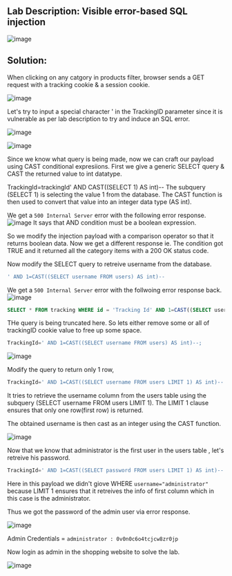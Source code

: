 ## Lab Description: Visible error-based SQL injection

![image](https://github.com/jayshah17/PortSwiggerLabs/assets/76842630/cac0be64-5dbf-4781-8dd2-f2ff162d1c96)


## Solution:  

When clicking on any catgory in products filter, browser sends a GET request with a tracking cookie & a session cookie.

![image](https://github.com/jayshah17/PortSwiggerLabs/assets/76842630/0fb02ba7-5ce9-4867-bf4e-38c80161e8f8)

Let's try to input a special character ' in the TrackingID parameter since it is vulnerable as per lab description to try and induce an SQL error.

![image](https://github.com/jayshah17/PortSwiggerLabs/assets/76842630/e1ab53c1-8ed1-46f3-8140-493dd8830e7c)

![image](https://github.com/jayshah17/PortSwiggerLabs/assets/76842630/e828bb98-ca0e-4f23-8751-e0a69883f1fd)

Since we know what query is being made, now we can craft our payload using CAST conditional expresiions.
First we give a generic SELECT query & CAST the returned value to int datatype.

TrackingId=trackingId' AND CAST((SELECT 1) AS int)--
The subquery (SELECT 1) is selecting the value 1 from the database. The CAST function is then used to convert that value into an integer data type (AS int).

We get a `500 Internal Server` error with the following error response.
![image](https://github.com/jayshah17/PortSwiggerLabs/assets/76842630/4ef9993d-d5a5-48be-a985-29a2e008da6e)
It says that AND condition must be a boolean expression.

So we modify the injection payload with a comparison operator so that it returns boolean data.
Now we get a different response ie. The condition got TRUE and it returned all the category items with a 200 OK status code.

Now modify the SELECT query to retreive username from the database.
```sql
' AND 1=CAST((SELECT username FROM users) AS int)--
```
We get a `500 Internal Server` error with the follwoing error response back.
![image](https://github.com/jayshah17/PortSwiggerLabs/assets/76842630/f4d72554-c160-4a4a-bc35-c7a778811302)
```sql
SELECT * FROM tracking WHERE id = 'Tracking Id' AND 1=CAST((SELECT username FROM users) AS'.
```
THe query is being truncated here. So lets either remove some or all of trackingID cookie value to free up some space.

```sql
TrackingId=' AND 1=CAST((SELECT username FROM users) AS int)--;
```

![image](https://github.com/jayshah17/PortSwiggerLabs/assets/76842630/b5baea40-ec5e-4c6f-85d9-a9e1067556e2)

Modify the query to return only 1 row,
```sql
TrackingId=' AND 1=CAST((SELECT username FROM users LIMIT 1) AS int)--
```
It tries to retrieve the username column from the users table using the subquery (SELECT username FROM users LIMIT 1). The LIMIT 1 clause ensures that only one row(first row) is returned.

The obtained username is then cast as an integer using the CAST function.

![image](https://github.com/jayshah17/PortSwiggerLabs/assets/76842630/54daedbe-3c96-4ff2-8b31-c0a2cffa3f01)

Now that we know that administrator is the first user in the users table , let's retreive his password.

```sql
TrackingId=' AND 1=CAST((SELECT password FROM users LIMIT 1) AS int)--
```

Here in this payload we didn't giove WHERE `username="administrator"` because LIMIT 1 ensures that it retreives the info of first column which in this case is the administrator.

Thus we got the password of the admin user via error response.

![image](https://github.com/jayshah17/PortSwiggerLabs/assets/76842630/8f405978-a733-48a1-aafb-9f6f03551670)

Admin Credentials =  `administrator : 0v0n0c6o4tcjcw8zr0jp`

Now login as admin in the shopping website to solve the lab.

![image](https://github.com/jayshah17/PortSwiggerLabs/assets/76842630/6c2cba26-51d9-4e48-9502-d8866c860aea)
